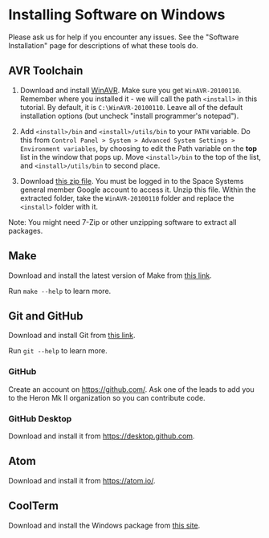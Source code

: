 # Installing Software on Windows

Please ask us for help if you encounter any issues. See the "Software Installation" page for descriptions of what these tools do.


## AVR Toolchain

1. Download and install [WinAVR](https://sourceforge.net/projects/winavr/files/WinAVR/20100110/). Make sure you get `WinAVR-20100110`. Remember where you installed it - we will call the path `<install>` in this tutorial. By default, it is `C:\WinAVR-20100110`. Leave all of the default installation options (but uncheck "install programmer's notepad").

2. Add `<install>/bin` and `<install>/utils/bin` to your `PATH` variable. Do this from `Control Panel > System > Advanced System Settings > Environment variables`, by choosing to edit the Path variable on the **top** list in the window that pops up. Move `<install>/bin` to the top of the list, and `<install>/utils/bin` to second place.

3. Download [this zip file](https://drive.google.com/file/d/1f61X8gvA3odfeqVYECHdmM-gnlFUbaJG/view?usp=sharing). You must be logged in to the Space Systems general member Google account to access it. Unzip this file. Within the extracted folder, take the `WinAVR-20100110` folder and replace the `<install>` folder with it.

Note: You might need 7-Zip or other unzipping software to extract all packages.




## Make

Download and install the latest version of Make from [this link](https://www.gnu.org/software/make/).

Run `make --help` to learn more.




## Git and GitHub

Download and install Git from [this link](https://git-scm.com).

Run `git --help` to learn more.

### GitHub

Create an account on https://github.com/. Ask one of the leads to add you to the Heron Mk II organization so you can contribute code.

### GitHub Desktop

Download and install it from https://desktop.github.com.


## Atom

Download and install it from https://atom.io/.


## CoolTerm

Download and install the Windows package from [this site](http://freeware.the-meiers.org/).
